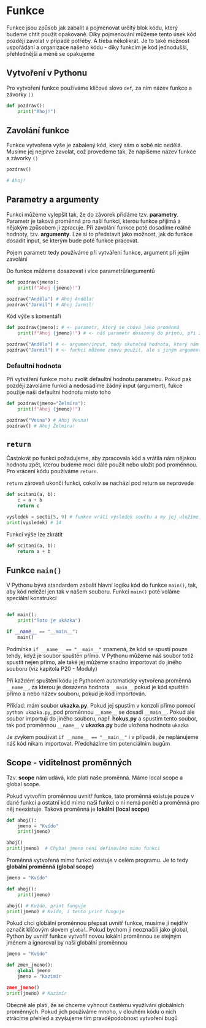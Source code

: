 # Funkce

Funkce jsou způsob jak zabalit a pojmenovat určitý blok kódu, který budeme chtít použít opakovaně. Díky pojmenování můžeme tento úsek kód později zavolat v případě potřeby. A třeba několikrát. Je to také možnost uspořádání a organizace našeho kódu - díky funkcím je kód jednodušší, přehlednější a méně se opakujeme

## Vytvoření v Pythonu

Pro vytvoření funkce používáme klíčové slovo `def`, za ním název funkce a závorky `()`

```python
def pozdrav():
    print("Ahoj!")

```

## Zavolání funkce

Funkce vytvořena výše je zabalený kód, který sám o sobě nic nedělá. Musíme jej nejprve zavolat, což provedeme tak, že napíšeme název funkce a závorky `()`

```python
pozdrav()

# Ahoj!

```

## Parametry a argumenty

Funkci můžeme vylepšit tak, že do závorek přidáme tzv. **parametry**. Parametr je taková proměnná pro naší funkci, kterou funkce přijímá a nějakým způsobem ji zpracuje. Při zavolání funkce poté dosadíme reálné hodnoty, tzv. **argumenty**. Lze si to představit jako možnost, jak do funkce dosadit input, se kterým bude poté funkce pracovat.

Pojem parametr tedy používáme při vytváření funkce, argument při jejím zavolání

Do funkce můžeme dosazovat i více parametrů/argumentů

```python
def pozdrav(jmeno):
    print(f"Ahoj {jmeno}!")

pozdrav("Anděla") # Ahoj Anděla!
pozdrav("Jarmil") # Ahoj Jarmil!
```

Kód výše s komentáři

```python
def pozdrav(jmeno): # <- parametr, který se chová jako proměnná
    print(f"Ahoj {jmeno}!") # <- náš parametr dosazený do printu, při zavolání funkce se nahradí reálnou hodnotou

pozdrav("Anděla") # <- argumen/input, tedy skutečná hodnota, který nám říká, že jmeno="Anděla" -> všude, kde je ve funkci parametr/proměnná jmeno bude dosazena hodnota "Anděla"
pozdrav("Jarmil") # <- funkci můžeme znovu použít, ale s jiným argumentem
```

### Defaultní hodnota

Při vytváření funkce mohu zvolit defaultní hodnotu parametru. Pokud pak později zavoláme funkci a nedosadíme žádný input (argument), fukce použije naši defaultní hodnotu místo toho

```python
def pozdrav(jmeno="Želmíra"):
    print(f"Ahoj {jmeno}!")

pozdrav("Vesna") # Ahoj Vesna!
pozdrav() # Ahoj Želmíra!
```

## `return`

Častokrát po funkci požadujeme, aby zpracovala kód a vrátila nám nějakou hodnotu zpět, kterou budeme moci dále použít nebo uložit pod proměnnou. Pro vrácení kódu používáme `return`.

`return` zároveň ukončí funkci, cokoliv se nachází pod return se neprovede

```python
def scitani(a, b):
    c = a + b
    return c

vysledek = secti(5, 9) # funkce vrátí výsledek součtu a my jej uložíme pod proměnnou
print(vysledek) # 14
```

Funkci výše lze zkrátit

```python
def scitani(a, b):
    return a + b
```

## Funkce `main()`

V Pythonu bývá standardem zabalit hlavní logiku kód do funkce `main()`, tak, aby kód neležel jen tak v našem souboru. Funkci `main()` poté voláme speciální konstrukcí

```python

def main():
    print("Toto je ukázka")

if __name__ == "__main__":
    main()
```

Podmínka `if __name__ == "__main__"` znamená, že kód se spustí pouze tehdy, když je soubor spuštěn přímo. V Pythonu můžeme náš soubor totiž spustit nejen přímo, ale také jej můžeme snadno importovat do jiného souboru (viz kapitola P20 - Moduly)

Při každém spuštění kódu je Pythonem automaticky vytvořena proměnná `__name__`, za kterou je dosazena hodnota `__main__` pokud je kód spuštěn přímo a nebo název souboru, pokud je kód importován.

Příklad: mám soubor **ukazka.py**. Pokud jej spustím v konzoli přímo pomocí `python ukazka.py`, pod proměnnou `__name__` se dosadí `__main__`. Pokud ale soubor importuji do jiného souboru, např. **hokus.py** a spustím tento soubor, tak pod proměnnou `__name__` v **ukazka.py** bude uložena hodnota `ukazka`

Je zvykem používat `if __name__ == "__main__"` i v případě, že neplánujeme náš kód nikam importovat. Předcházíme tím potenciálním bugům

## Scope - viditelnost proměnných

Tzv. **scope** nám udává, kde platí naše proměnná. Máme local scope a global scope.

Pokud vytvořím proměnnou uvnitř funkce, tato proměnná existuje pouze v dané funkci a ostatní kód mimo naši funkci o ní nemá ponětí a proměnná pro něj neexistuje. Taková proměnná je **lokální (local scope)**

```python
def ahoj():
    jmeno = "Kvído"
    print(jmeno)

ahoj()
print(jmeno)  # Chyba! jmeno není definováno mimo funkci
```

Proměnná vytvořená mimo funkci existuje v celém programu. Je to tedy **globální proměnná (global scope)**

```python
jmeno = "Kvído"

def ahoj():
    print(jmeno)

ahoj() # Kvído, print funguje
print(jmeno) # Kvído, i tento print funguje
```

Pokud chci globální proměnnou přepsat uvnitř funkce, musíme ji nejdřív označit klíčovým slovem `global`. Pokud bychom ji neoznačili jako global, Python by uvnitř funkce vytvořil novou lokální proměnnou se stejným jménem a ignoroval by naši globální proměnnou

```python
jmeno = "Kvído"

def zmen_jmeno():
    global jmeno
    jmeno = "Kazimír

zmen_jmeno()
print(jmeno) # Kazimír
```

Obecně ale platí, že se chceme vyhnout častému využívání globálních proměnných. Pokud jich používáme mnoho, v dlouhém kódu o nich ztrácíme přehled a zvyšujeme tím pravděpodobnost vytvoření bugů
